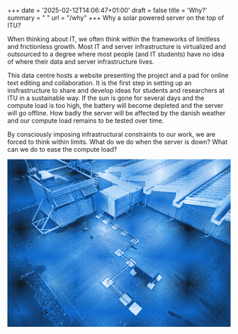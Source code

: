+++
date = '2025-02-12T14:06:47+01:00'
draft = false
title = 'Why?'
summary = " "
url = "/why"
+++
Why a solar powered server on the top of ITU?

When thinking about IT, we often think within the frameworks of limitless and frictionless growth. Most IT and server infrastructure is virtualized and outsourced to a degree where most people (and IT students) have no idea of where their data and server infrastructure lives.

This data centre hosts a website presenting the project and a pad for online text editing and collaboration. It is the first step in setting up an insfrastructure to share and develop ideas for students and researchers at ITU in a sustainable way. If the sun is gone for several days and the compute load is too high, the battery will become depleted and the server will go offline. How badly the server will be affected by the danish weather and our compute load remains to be tested over time.

By consciously imposing infrastructural constraints to our work, we are forced to think within limits. What do we do when the server is down? What can we do to ease the compute load?

![solar server on the roof of ITU](solar.png)


